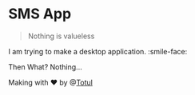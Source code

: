 # SMS App
> Nothing is valueless

I am trying to make a desktop application. :smile-face:

Then What? Nothing...

Making with ❤ by @[Totul](https://facebook.com/rytotul)